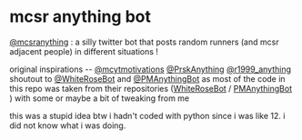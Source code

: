 # mcsr anything bot
[@mcsranything](https://twitter.com/mcsranything) : a silly twitter bot that posts random runners (and mcsr adjacent people) in different situations !

original inspirations -- [@mcytmotivations](https://twitter.com/mcytmotivations) [@PrskAnything](https://twitter.com/PrskAnything) [@r1999_anything](https://twitter.com/r1999_anything)
shoutout to [@WhiteRoseBot](https://twitter.com/WhiteRoseBot) and [@PMAnythingBot](https://twitter.com/PMAnythingBot) as most of the code in this repo was taken from their repositories ([WhiteRoseBot](https://github.com/litvanika/whiterose_bot) / [PMAnythingBot](https://github.com/MonoScyron/PM-anything-bot) ) with some or maybe a bit of tweaking from me

this was a stupid idea btw i hadn't coded with python since i was like 12.
i did not know what i was doing.
